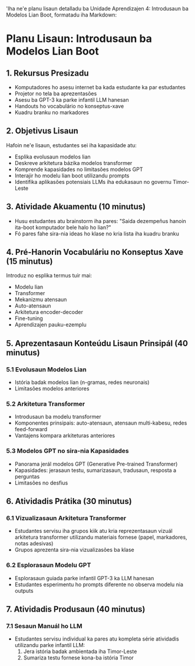 'Iha ne'e planu lisaun detalladu ba Unidade Aprendizajen 4: Introdusaun ba Modelos Lian Boot, formatadu iha Markdown:

# Planu Lisaun: Introdusaun ba Modelos Lian Boot  

## 1. Rekursus Presizadu

- Komputadores ho asesu internet ba kada estudante ka par estudantes
- Projetor no tela ba aprezentasões
- Asesu ba GPT-3 ka parke infantil LLM hanesan  
- Handouts ho vocabulário no konseptus-xave
- Kuadru branku no markadores

## 2. Objetivus Lisaun

Hafoin ne'e lisaun, estudantes sei iha kapasidade atu:
- Esplika evolusaun modelos lian
- Deskreve arkitetura bázika modelos transformer
- Komprende kapasidades no limitasões modelos GPT
- Interajir ho modelu lian boot utilizandu prompts
- Identifika aplikasões potensiais LLMs iha edukasaun no governu Timor-Leste

## 3. Atividade Akuamentu (10 minutus)

- Husu estudantes atu brainstorm iha pares: "Saida dezempeñus hanoin ita-boot komputador bele halo ho lian?"
- Fó pares fahe sira-nia ideas ho klase no kria lista iha kuadru branku

## 4. Pré-Hanorin Vocabuláriu no Konseptus Xave (15 minutus)

Introduz no esplika termus tuir mai:
- Modelu lian
- Transformer
- Mekanizmu atensaun
- Auto-atensaun
- Arkitetura encoder-decoder
- Fine-tuning
- Aprendizajen pauku-ezemplu

## 5. Aprezentasaun Konteúdu Lisaun Prinsipál (40 minutus)

### 5.1 Evolusaun Modelos Lian
- Istória badak modelos lian (n-gramas, redes neuronais)
- Limitasões modelos anteriores

### 5.2 Arkitetura Transformer 
- Introdusaun ba modelu transformer
- Komponentes prinsipais: auto-atensaun, atensaun multi-kabesu, redes feed-forward
- Vantajens kompara arkiteturas anteriores

### 5.3 Modelos GPT no sira-nia Kapasidades
- Panorama jerál modelos GPT (Generative Pre-trained Transformer)
- Kapasidades: jerasaun testu, sumarizasaun, tradusaun, resposta a perguntas
- Limitasões no desfius  

## 6. Atividadis Prátika (30 minutus)

### 6.1 Vizualizasaun Arkitetura Transformer
- Estudantes servisu iha grupos kiik atu kria reprezentasaun vizuál arkitetura transformer utilizandu materiais fornese (papel, markadores, notas adesivas)
- Grupos aprezenta sira-nia vizualizasões ba klase

### 6.2 Esplorasaun Modelu GPT
- Esplorasaun guiada parke infantil GPT-3 ka LLM hanesan
- Estudantes esperimentu ho prompts diferente no observa modelu nia outputs

## 7. Atividadis Produsaun (40 minutus)  

### 7.1 Sesaun Manuál ho LLM
- Estudantes servisu individual ka pares atu kompleta série atividadis utilizandu parke infantil LLM:
  1. Jera istória badak ambientada iha Timor-Leste
  2. Sumariza testu fornese kona-ba istória Timor